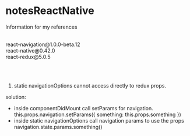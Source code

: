 # notesReactNative
Information for my references

<br />
react-navigation@1.0.0-beta.12 <br />
react-native@0.42.0 <br />
react-redux@5.0.5 <br />

<br /><br />

1) static navigationOptions cannot access directly to redux props.

solution: 
- inside componentDidMount call setParams for navigation.
  this.props.navigation.setParams({ something: this.props.something })
- inside static navigationOptions call navigation params to use the props
  navigation.state.params.something()
  
<br /><br />
